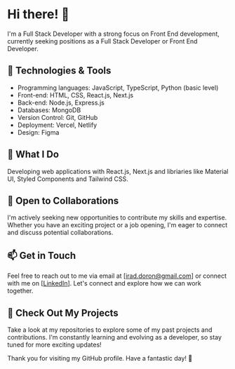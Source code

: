 # Hi there! 👋

I'm a Full Stack Developer with a strong focus on Front End development, currently seeking positions as a Full Stack Developer or Front End Developer.

## 🔧 Technologies & Tools

- Programming languages: JavaScript, TypeScript, Python (basic level)
- Front-end: HTML, CSS, React.js, Next.js
- Back-end: Node.js, Express.js
- Databases: MongoDB
- Version Control: Git, GitHub
- Deployment: Vercel, Netlify
- Design: Figma

## 🚀 What I Do

Developing web applications with React.js, Next.js and libriaries like Material UI, Styled Components and Tailwind CSS.

## 🌱 Open to Collaborations

I'm actively seeking new opportunities to contribute my skills and expertise. Whether you have an exciting project or a job opening, I'm eager to connect and discuss potential collaborations.

## 📫 Get in Touch

Feel free to reach out to me via email at [irad.doron@gmail.com] or connect with me on [[LinkedIn](https://www.linkedin.com/in/irad-doron/)]. Let's connect and explore how we can work together.

## 📝 Check Out My Projects

Take a look at my repositories to explore some of my past projects and contributions. I'm constantly learning and evolving as a developer, so stay tuned for more exciting updates!

Thank you for visiting my GitHub profile. Have a fantastic day! 🌟
